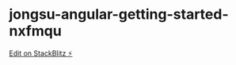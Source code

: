 # jongsu-angular-getting-started-nxfmqu

[Edit on StackBlitz ⚡️](https://stackblitz.com/edit/ahamada321-angular-getting-started-nxfmqu)